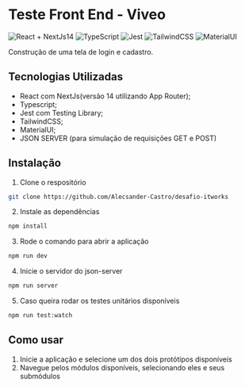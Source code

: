 # Teste Front End - Viveo

![React + NextJs14](https://img.shields.io/badge/React-20232A?style=for-the-badge&logo=react&logoColor=61DAFB)
![TypeScript](https://img.shields.io/badge/TypeScript-007ACC?style=for-the-badge&logo=typescript&logoColor=white)
![Jest](https://img.shields.io/badge/Jest-323330?style=for-the-badge&logo=Jest&logoColor=white)
![TailwindCSS](https://img.shields.io/badge/Tailwind_CSS-38B2AC?style=for-the-badge&logo=tailwind-css&logoColor=white)
![MaterialUI](https://img.shields.io/badge/Material--UI-0081CB?style=for-the-badge&logo=material-ui&logoColor=white)

Construção de uma tela de login e cadastro.

## Tecnologias Utilizadas

- React com NextJs(versão 14 utilizando App Router);
- Typescript;
- Jest com Testing Library;
- TailwindCSS;
- MaterialUI;
- JSON SERVER (para simulação de requisições GET e POST)

## Instalação

1. Clone o respositório

```bash
git clone https://github.com/Alecsander-Castro/desafio-itworks
```

2. Instale as dependências

```bash
npm install
```

3. Rode o comando para abrir a aplicação

```bash
npm run dev
```

4. Inicie o servidor do json-server

```bash
npm run server
```

5. Caso queira rodar os testes unitários disponíveis

```bash
npm run test:watch
```

## Como usar

1. Inicie a aplicação e selecione um dos dois protótipos disponíveis
2. Navegue pelos módulos disponíveis, selecionando eles e seus submódulos
